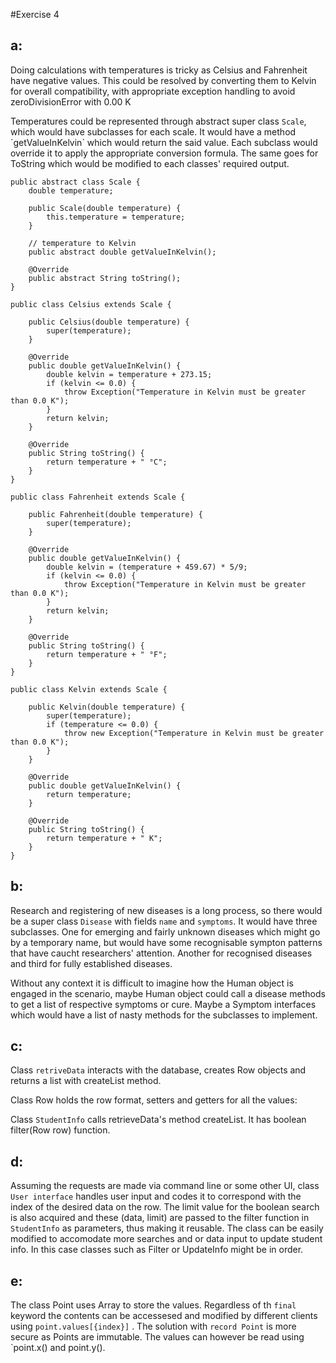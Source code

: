 #Exercise 4

## a:

Doing calculations with temperatures is tricky as Celsius and Fahrenheit have negative values. This could be resolved by converting them to Kelvin for overall compatibility, with appropriate exception handling to avoid zeroDivisionError with 0.00 K

Temperatures could be represented through abstract super class `Scale`, which would have subclasses for each scale. It would have a method ´getValueInKelvin` which would return the said value. Each subclass would override it to apply the appropriate conversion formula. The same goes for ToString which would be modified to each classes' required output.

```
public abstract class Scale {
    double temperature; 

    public Scale(double temperature) {
        this.temperature = temperature;
    }

    // temperature to Kelvin
    public abstract double getValueInKelvin();

    @Override
    public abstract String toString();
}

```
```
public class Celsius extends Scale {

    public Celsius(double temperature) {
        super(temperature);
    }

    @Override
    public double getValueInKelvin() {
        double kelvin = temperature + 273.15;
        if (kelvin <= 0.0) {
            throw Exception("Temperature in Kelvin must be greater than 0.0 K");
        }
        return kelvin;
    }

    @Override
    public String toString() {
        return temperature + " °C";
    }
}

```
```
public class Fahrenheit extends Scale {

    public Fahrenheit(double temperature) {
        super(temperature);
    }

    @Override
    public double getValueInKelvin() {
        double kelvin = (temperature + 459.67) * 5/9;
        if (kelvin <= 0.0) {
            throw Exception("Temperature in Kelvin must be greater than 0.0 K");
        }
        return kelvin;
    }

    @Override
    public String toString() {
        return temperature + " °F";
    }
}

```
```
public class Kelvin extends Scale {

    public Kelvin(double temperature) {
        super(temperature);
        if (temperature <= 0.0) {
            throw new Exception("Temperature in Kelvin must be greater than 0.0 K");
        }
    }

    @Override
    public double getValueInKelvin() {
        return temperature;
    }

    @Override
    public String toString() {
        return temperature + " K";
    }
}

```

## b:

Research and registering of new diseases is a long process, so there would be a super class `Disease` with fields `name` and `symptoms`. It would have three subclasses. One for emerging and fairly unknown diseases which might go by a temporary name, but would have some recognisable sympton patterns that have caucht researchers' attention. Another for recognised diseases and third for fully established diseases. 

Without any context it is difficult to imagine how the Human object is engaged in the scenario, maybe Human object could call a disease methods to get a list of respective symptoms or cure. Maybe a Symptom interfaces which would have a list of nasty methods for the subclasses to implement.

## c:

Class `retriveData` interacts with the database, creates Row objects and returns a list with createList method. 

Class Row holds the row format, setters and getters for all the values:

Class `StudentInfo` calls retrieveData's method createList.
It has boolean filter(Row row) function.
 
## d:

Assuming the requests are made via command line or some other UI, class `User interface` handles user input and codes it to correspond with the index of the desired data on the row. The limit value for the boolean search is also acquired and these (data, limit) are passed to the filter function in `StudentInfo` as parameters, thus making it reusable. The class can be easily modified to accomodate more searches and or data input to update student info. In this case classes such as Filter or UpdateInfo might be in order. 

## e:

The class Point uses Array to store the values. Regardless of th `final` keyword the contents can be accessesed and modified by different clients using `point.values[{index}]` . The solution with `record Point` is more secure as Points are immutable. The values can however be read using `point.x() and point.y().
